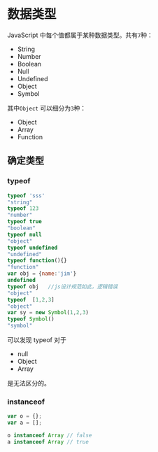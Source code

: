 # 数据类型

JavaScript 中每个值都属于某种数据类型。共有`7`种：

- String
- Number
- Boolean
- Null
- Undefined
- Object
- Symbol

其中`Object` 可以细分为`3`种：

- Object
- Array
- Function

## 确定类型

### typeof

```js
typeof 'sss'
"string"
typeof 123
"number"
typeof true
"boolean"
typeof null
"object"
typeof undefined
"undefined"
typeof function(){}
"function"
var obj = {name:'jim'}
undefined
typeof obj   //js设计规范如此，逻辑错误
"object"
typeof  [1,2,3]
"object"
var sy = new Symbol(1,2,3)
typeof Symbol()
"symbol"
```

可以发现 typeof 对于

- null 
- Object
- Array

是无法区分的。

### instanceof 

```js
var o = {};
var a = [];

o instanceof Array // false
a instanceof Array // true
```

